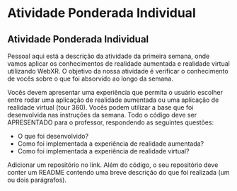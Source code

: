 # Atividade Ponderada Individual
## Atividade Ponderada Individual

Pessoal aqui está a descrição da atividade da primeira semana, onde vamos aplicar os conhecimentos de realidade aumentada e realidade virtual utilizando WebXR. O objetivo da nossa atividade é verificar o conhecimento de vocês sobre o que foi absorvido ao longo da semana.

Vocês devem apresentar uma experiência que permita o usuário escolher entre rodar uma aplicação de realidade aumentada ou uma aplicação de realidade virtual (tour 360). Vocês podem utilizar a base que foi desenvolvida nas instruções da semana. Todo o código deve ser APRESENTADO para o professor, respondendo as seguintes questões:

- O que foi desenvolvido?
- Como foi implementada a experiência de realidade aumentada?
- Como foi implementada a experiência de realidade virtual?

Adicionar um repositório no link. Além do código, o seu repositório deve conter um README contendo uma breve descrição do que foi realizada (um ou dois parágrafos).